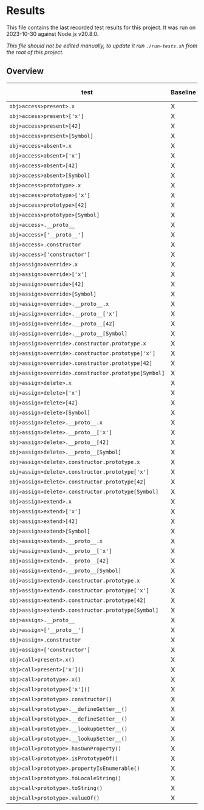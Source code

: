 <!-- SPDX-License-Identifier: CC-BY-SA-4.0 -->
<!-- FILE GENERATED, DO NOT EDIT, -->

# Results

This file contains the last recorded test results for this project. It was run
on 2023-10-30 against Node.js v20.8.0.

_This file should not be edited manually, to update it run `./run-tests.sh`
from the root of this project._

## Overview

test | Baseline | Object.create | Object.preventExtension | Object.seal | Proxy (strict) | Proxy (allowlist) | Proxy (denylist) | Proxy (unrestricted)
--- | --- | --- | --- | --- | --- | --- | --- | ---
`obj>access>present>.x` | X | X | X | X | X | X | X | X
`obj>access>present>['x']` | X | X | X | X | X | X | X | X
`obj>access>present>[42]` | X | X | X | X | X | X | X | X
`obj>access>present>[Symbol]` | X | X | X | X | X | X | X | X
`obj>access>absent>.x` | X | X | X | X | X | X | X | X
`obj>access>absent>['x']` | X | X | X | X | X | X | X | X
`obj>access>absent>[42]` | X | X | X | X | X | X | X | X
`obj>access>absent>[Symbol]` | X | X | X | X | X | X | X | X
`obj>access>prototype>.x` | X |   | X | X |   |   | X | X
`obj>access>prototype>['x']` | X |   | X | X |   |   | X | X
`obj>access>prototype>[42]` | X |   | X | X |   |   | X | X
`obj>access>prototype>[Symbol]` | X |   | X | X |   |   | X | X
`obj>access>.__proto__` | X |   | X | X |   |   |   |  
`obj>access>['__proto__']` | X |   | X | X |   |   |   |  
`obj>access>.constructor` | X |   | X | X |   |   |   | X
`obj>access>['constructor']` | X |   | X | X |   |   |   | X
`obj>assign>override>.x` | X | X | X | X | X | X | X | X
`obj>assign>override>['x']` | X | X | X | X | X | X | X | X
`obj>assign>override>[42]` | X | X | X | X | X | X | X | X
`obj>assign>override>[Symbol]` | X | X | X | X | X | X | X | X
`obj>assign>override>.__proto__.x` | X |   | X | X |   |   |   |  
`obj>assign>override>.__proto__['x']` | X |   | X | X |   |   |   |  
`obj>assign>override>.__proto__[42]` | X |   | X | X |   |   |   |  
`obj>assign>override>.__proto__[Symbol]` | X |   | X | X |   |   |   |  
`obj>assign>override>.constructor.prototype.x` | X |   | X | X |   |   |   |  
`obj>assign>override>.constructor.prototype['x']` | X |   | X | X |   |   |   |  
`obj>assign>override>.constructor.prototype[42]` | X |   | X | X |   |   |   |  
`obj>assign>override>.constructor.prototype[Symbol]` | X |   | X | X |   |   |   |  
`obj>assign>delete>.x` | X | X | X | X | X | X | X | X
`obj>assign>delete>['x']` | X | X | X | X | X | X | X | X
`obj>assign>delete>[42]` | X | X | X | X | X | X | X | X
`obj>assign>delete>[Symbol]` | X | X | X | X | X | X | X | X
`obj>assign>delete>.__proto__.x` | X |   | X |   |   |   |   |  
`obj>assign>delete>.__proto__['x']` | X |   | X |   |   |   |   |  
`obj>assign>delete>.__proto__[42]` | X |   | X |   |   |   |   |  
`obj>assign>delete>.__proto__[Symbol]` | X |   | X |   |   |   |   |  
`obj>assign>delete>.constructor.prototype.x` | X |   | X |   |   |   |   |  
`obj>assign>delete>.constructor.prototype['x']` | X |   | X |   |   |   |   |  
`obj>assign>delete>.constructor.prototype[42]` | X |   | X |   |   |   |   |  
`obj>assign>delete>.constructor.prototype[Symbol]` | X |   | X |   |   |   |   |  
`obj>assign>extend>.x` | X | X | X | X | X | X | X | X
`obj>assign>extend>['x']` | X | X | X | X | X | X | X | X
`obj>assign>extend>[42]` | X | X | X | X | X | X | X | X
`obj>assign>extend>[Symbol]` | X | X | X | X | X | X | X | X
`obj>assign>extend>.__proto__.x` | X |   |   |   |   |   |   |  
`obj>assign>extend>.__proto__['x']` | X |   |   |   |   |   |   |  
`obj>assign>extend>.__proto__[42]` | X |   |   |   |   |   |   |  
`obj>assign>extend>.__proto__[Symbol]` | X |   |   |   |   |   |   |  
`obj>assign>extend>.constructor.prototype.x` | X |   |   |   |   |   |   |  
`obj>assign>extend>.constructor.prototype['x']` | X |   |   |   |   |   |   |  
`obj>assign>extend>.constructor.prototype[42]` | X |   |   |   |   |   |   |  
`obj>assign>extend>.constructor.prototype[Symbol]` | X |   |   |   |   |   |   |  
`obj>assign>.__proto__` | X | X | X | X | X | X | X | X
`obj>assign>['__proto__']` | X | X | X | X | X | X | X | X
`obj>assign>.constructor` | X | X | X | X | X | X | X | X
`obj>assign>['constructor']` | X | X | X | X | X | X | X | X
`obj>call>present>.x()` | X | X | X | X | X | X | X | X
`obj>call>present>['x']()` | X | X | X | X | X | X | X | X
`obj>call>prototype>.x()` | X |   | X | X |   |   | X | X
`obj>call>prototype>['x']()` | X |   | X | X |   |   | X | X
`obj>call>prototype>.constructor()` | X |   | X | X |   |   |   | X
`obj>call>prototype>.__defineGetter__()` | X |   | X | X |   |   | X | X
`obj>call>prototype>.__defineSetter__()` | X |   | X | X |   |   | X | X
`obj>call>prototype>.__lookupGetter__()` | X |   | X | X |   |   | X | X
`obj>call>prototype>.__lookupSetter__()` | X |   | X | X |   |   | X | X
`obj>call>prototype>.hasOwnProperty()` | X |   | X | X |   | X | X | X
`obj>call>prototype>.isPrototypeOf()` | X |   | X | X |   | X | X | X
`obj>call>prototype>.propertyIsEnumerable()` | X |   | X | X |   | X | X | X
`obj>call>prototype>.toLocaleString()` | X |   | X | X |   | X | X | X
`obj>call>prototype>.toString()` | X |   | X | X |   | X | X | X
`obj>call>prototype>.valueOf()` | X |   | X | X |   | X | X | X

